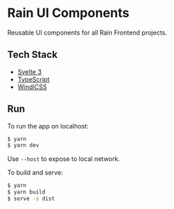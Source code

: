 # Rain UI Components

Reusable UI components for all Rain Frontend projects.

## Tech Stack

- [Svelte 3](https://svelte.dev/)
- [TypeScript](https://www.typescriptlang.org/)
- [WindiCSS](https://windicss.org/)

## Run

To run the app on localhost:

```bash
$ yarn
$ yarn dev
```

Use `--host` to expose to local network.

To build and serve:

```bash
$ yarn
$ yarn build
$ serve -s dist
```
